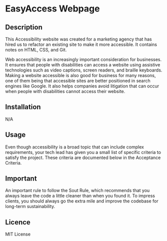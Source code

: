 # EasyAccess Webpage

## Description

This Accessibility website was created for a marketing agency that has hired us to refactor an existing site to make it more accessible. It contains notes on HTML, CSS, and Git.

Web accessibility is an increasingly important consideration for businesses. It ensures that people with disabilities can access a website using assistive technologies such as video captions, screen readers, and braille keyboards. Making a website accessible is also good for business for many reasons, one of them being that accessible sites are better positioned in search engines like Google. It also helps companies avoid litigation that can occur when people with disabilities cannot access their website.

## Installation

N/A

## Usage 

Even though accessibility is a broad topic that can include complex requirements, your tech lead has given you a small list of specific criteria to satisfy the project. These criteria are documented below in the Acceptance Criteria.

## Important

An important rule to follow  the Sout Rule, which recommends that you always leave the code a little cleaner than when you found it.
To impress clients, you should always go the extra mile and improve the codebase for long-term sustainability.

## Licence

MIT License